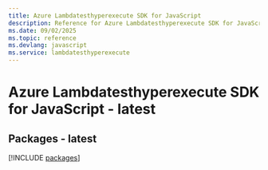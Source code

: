 ```yaml
---
title: Azure Lambdatesthyperexecute SDK for JavaScript
description: Reference for Azure Lambdatesthyperexecute SDK for JavaScript
ms.date: 09/02/2025
ms.topic: reference
ms.devlang: javascript
ms.service: lambdatesthyperexecute
---
```

# Azure Lambdatesthyperexecute SDK for JavaScript - latest
## Packages - latest
[!INCLUDE [packages](lambdatesthyperexecute-index.md)]